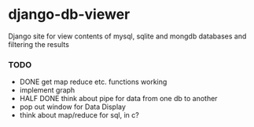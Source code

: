 django-db-viewer
================

Django site for view contents of mysql, sqlite and mongdb databases and filtering the results

### TODO
* DONE get map reduce etc. functions working
* implement graph
* HALF DONE think about pipe for data from one db to another
* pop out window for Data Display
* think about map/reduce for sql, in c?
